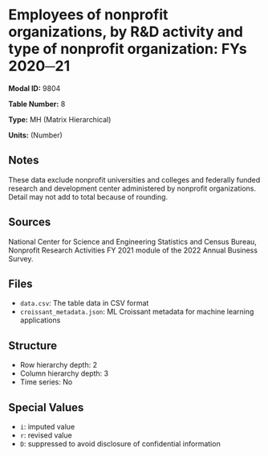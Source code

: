 # Employees of nonprofit organizations, by R&D activity and type of nonprofit organization: FYs 2020&#9472;21

**Modal ID:** 9804

**Table Number:** 8

**Type:** MH (Matrix Hierarchical)

**Units:** (Number)

## Notes

These data exclude nonprofit universities and colleges and federally funded research and development center administered by nonprofit organizations. Detail may not add to total because of rounding.

## Sources

National Center for Science and Engineering Statistics and Census Bureau, Nonprofit Research Activities FY 2021 module of the 2022 Annual Business Survey.

## Files

- `data.csv`: The table data in CSV format
- `croissant_metadata.json`: ML Croissant metadata for machine learning applications

## Structure

- Row hierarchy depth: 2
- Column hierarchy depth: 3
- Time series: No

## Special Values

- `i`: imputed value
- `r`: revised value
- `D`: suppressed to avoid disclosure of confidential information
